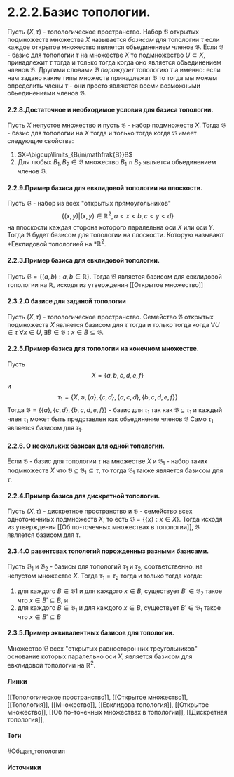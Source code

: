 # 2.2.2.Базис топологии.
Пусть $(X,\tau)$ - топологическое пространство. Набор $\mathfrak{B}$ открытых подмножеств множества $X$ называется *базисом* для топологии $\tau$ если каждое открытое множество является обьединением членов $\mathfrak{B}$.
Если $\mathfrak{B}$ - базис для топологии $\tau$ на множестве $X$ то подмножество $U\subset X$, принадлежит $\tau$ тогда и только тогда когда оно является обьединением членов $\mathfrak{B}$. Другими словами $\mathfrak{B}$ *порождает* топологию $\tau$ а именно: если нам задано какие типы множеств принадлежат $\mathfrak{B}$ то тогда мы можем определить члены $\tau$ - они просто являются всеми возможными обьединениями членов $\mathfrak{B}$.

#### 2.2.8.Достаточное и необходимое условия для базиса топологии.
Пусть $X$ непустое множество и пусть $\mathfrak{B}$ - набор подмножеств $X$. Тогда $\mathfrak{B}$ - базис для топологии на $X$ тогда и только тогда когда $\mathfrak{B}$ имеет следующие свойства:
1. $X=\bigcup\limits_{B\in\mathfrak{B}}B$ 
2. Для любых $B_1,B_2\in\mathfrak{B}$ множество $B_{1}\cap B_2$ является обьединением членов $\mathfrak{B}$.

#### 2.2.9.Пример базиса для евклидовой топологии на плоскости.
Пусть $\mathfrak{B}$ - набор из всех "открытых прямоугольников" 
$$\{(x,y)|(x,y)\in\mathbb{R}^2,a<x<b,c<y<d\}$$ на плоскости каждая сторона которого паралельна оси $X$ или оси $Y$.
Тогда $\mathfrak{B}$ будет базисом для топологии на плоскости. Которую называют *Евклидовой топологией на *$\mathbb{R}^2$.

#### 2.2.3.Пример базиса для евклидовой топологии.
Пусть $\mathfrak{B}=\{(a,b):a,b\in\mathbb{R}\}$. Тогда $\mathfrak{B}$ является базисом для евклидовой топологии на $\mathbb{R}$, исходя из утверждения [[Открытое множество]]

#### 2.3.2.О базисе для заданой топологии
Пусть $(X,\tau)$ - топологическое пространство. Семейство $\mathfrak{B}$ открытых подмножеств $X$ является базисом для $\tau$ тогда и только тогда когда $\forall U\in\tau$ $\forall x\in U,\exists B\in\mathfrak{B}:x\in B\subseteq\mathfrak{B}$.

#### 2.2.5.Пример базиса для топологии на конечном множестве.
Пусть $$X=\{a,b,c,d,e,f\}$$ и 
$$\tau_1=\{X,\emptyset,\{a\},\{c,d\},\{a,c,d\},\{b,c,d,e,f\}\}$$ 
Тогда $\mathfrak{B}=\{\{a\},\{c,d\},\{b,c,d,e,f\}\}$ - базис для $\tau_1$ так как $\mathfrak{B}\subseteq\tau_1$ и каждый член $\tau_1$ может быть представлен как обьединение членов $\mathfrak{B}$
Само $\tau_1$ является базисом для $\tau_1$.

#### 2.2.6. О нескольких базисах для одной топологии.
Если $\mathfrak{B}$ - базис для топологии $\tau$ на множестве $X$ и $\mathfrak{B}_1$ - набор таких подмножеств $X$ что $\mathfrak{B}\subseteq\mathfrak{B}_1\subseteq\tau$, то тогда $\mathfrak{B}_1$ также является базисом для $\tau$.

#### 2.2.4.Пример базиса для дискретной топологии.
Пусть $(X,\tau)$ - дискретное пространство и $\mathfrak{B}$ - семейство всех одноточечниых подмножеств $X$; то есть $\mathfrak{B}=\{\{x\}:x\in X\}$. Тогда исходя из утверждения [[Об по-точечных множествах в топологии]], $\mathfrak{B}$ является базисом для $\tau$.

#### 2.3.4.О равентсвах топологий порожденныз разными базисами.
Пусть $\mathfrak{B}_1$ и $\mathfrak{B}_2$ - базисы для топологий $\tau_1$ и $\tau_2$, соответственно. на непустом множестве $X$. Тогда $\tau_1=\tau_2$ тогда и только тогда когда:
1. для каждого $B\in\mathfrak{B}1$ и для каждого $x\in B$, существует $B'\in\mathfrak{B}_2$ такое что $x\in B'\subseteq B$, и
2. для каждого $B\in\mathfrak{B}_1$ и для каждого $x\in B$, существует $B'\in\mathfrak{B}_1$ такое что $x\in B'\subseteq B$

#### 2.3.5.Пример эквивалентных базисов для топологии.
Множество $\mathfrak{B}$ всех "открытых равносторонних треугольников" основание которых паралельно оси $X$, является базисом для евклидовой топологии на $\mathbb{R}^2$.

#### Линки
 [[Топологическое пространство]],
 [[Открытое множество]],
 [[Топология]],
 [[Множество]],
 [[Евклидова топология]],
 [[Открытое множество]],
 [[Об по-точечных множествах в топологии]],
 [[Дискретная топология]],
 
 #### Тэги
  #Общая_топология 
 #### Источники